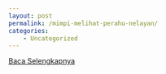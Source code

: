 ```yaml
---
layout: post
permalink: /mimpi-melihat-perahu-nelayan/
categories:
    - Uncategorized
---
```


[Baca Selengkapnya](/10)